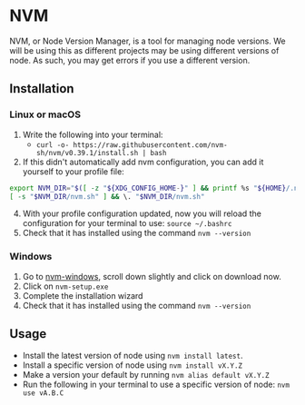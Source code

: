 # NVM
NVM, or Node Version Manager, is a tool for managing node versions. We will be using this as different projects may be using different versions of node. As such, you may get errors if you use a different version.

## Installation
### Linux or macOS
1) Write the following into your terminal:
	* `curl -o- https://raw.githubusercontent.com/nvm-sh/nvm/v0.39.1/install.sh | bash`
2) If this didn't automatically add nvm configuration, you can add it yourself to your profile file:
```bash
export NVM_DIR="$([ -z "${XDG_CONFIG_HOME-}" ] && printf %s "${HOME}/.nvm" || printf %s "${XDG_CONFIG_HOME}/nvm")"
[ -s "$NVM_DIR/nvm.sh" ] && \. "$NVM_DIR/nvm.sh"
```
4) With your profile configuration updated, now you will reload the configuration for your terminal to use: `source ~/.bashrc`
5) Check that it has installed using the command `nvm --version`
### Windows
1) Go to [nvm-windows](https://github.com/coreybutler/nvm-windows/releases), scroll down slightly and click on download now.
2) Click on `nvm-setup.exe`
3) Complete the installation wizard
4) Check that it has installed using the command `nvm --version`

## Usage
* Install the latest version of node using `nvm install latest`.
* Install a specific version of node using `nvm install vX.Y.Z`
* Make a version your default by running `nvm alias default vX.Y.Z`
* Run the following in your terminal to use a specific version of node: `nvm use vA.B.C`